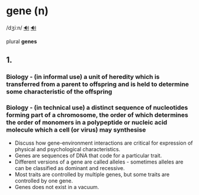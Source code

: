 # gene (n)

/dʒiːn/ [🔊](https://www.oxfordlearnersdictionaries.com/media/english/uk_pron/g/gen/gene_/gene__gb_2.mp3) [🔊](https://www.oxfordlearnersdictionaries.com/media/english/us_pron/g/gen/gene_/gene_1_us_3.mp3)

plural **genes**

## 1.

### Biology - (in informal use) a unit of heredity which is transferred from a parent to offspring and is held to determine some characteristic of the offspring

### Biology - (in technical use) a distinct sequence of nucleotides forming part of a chromosome, the order of which determines the order of monomers in a polypeptide or nucleic acid molecule which a cell (or virus) may synthesise

- Discuss how gene-environment interactions are critical for expression of physical and psychological characteristics.
- Genes are sequences of DNA that code for a particular trait.
- Different versions of a gene are called alleles - sometimes alleles are can be classified as dominant and recessive.
- Most traits are controlled by multiple genes, but some traits are controlled by one gene.
- Genes does not exist in a vacuum.